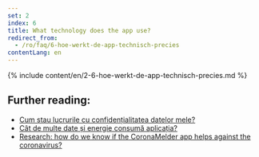 ```yaml
---
set: 2
index: 6
title: What technology does the app use?
redirect_from: 
  - /ro/faq/6-hoe-werkt-de-app-technisch-precies
contentLang: en
---
```

{% include content/en/2-6-hoe-werkt-de-app-technisch-precies.md %}

## Further reading:

- [Cum stau lucrurile cu confidențialitatea datelor mele?](/{{page.lang}}/faq/2-8-hoe-zit-het-met-mijn-privacy)
- [Cât de multe date și energie consumă aplicația?](/{{page.lang}}/faq/2-2-hoeveel-data-en-stroom-gebruikt-de-app)
- [Research: how do we know if the CoronaMelder app helps against the coronavirus?](/{{page.lang}}/faq/3-1-onderzoek-hoe-weten-we-of-coronamelder-helpt-tegen-corona)

